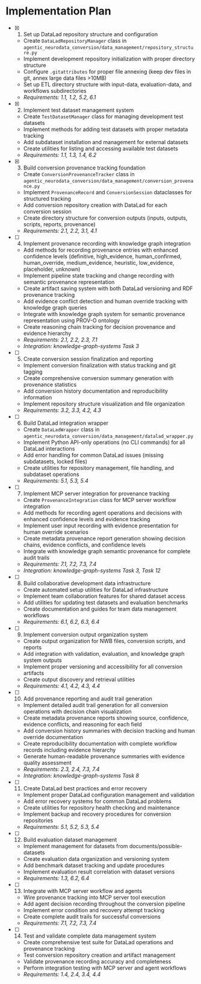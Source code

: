 # Implementation Plan

- [x] 1. Set up DataLad repository structure and configuration
  - Create `DataLadRepositoryManager` class in
    `agentic_neurodata_conversion/data_management/repository_structure.py`
  - Implement development repository initialization with proper directory
    structure
  - Configure `.gitattributes` for proper file annexing (keep dev files in git,
    annex large data files >10MB)
  - Set up ETL directory structure with input-data, evaluation-data, and
    workflows subdirectories
  - _Requirements: 1.1, 1.2, 5.2, 6.1_

- [x] 2. Implement test dataset management system
  - Create `TestDatasetManager` class for managing development test datasets
  - Implement methods for adding test datasets with proper metadata tracking
  - Add subdataset installation and management for external datasets
  - Create utilities for listing and accessing available test datasets
  - _Requirements: 1.1, 1.3, 1.4, 6.2_

- [x] 3. Build conversion provenance tracking foundation
  - Create `ConversionProvenanceTracker` class in
    `agentic_neurodata_conversion/data_management/conversion_provenance.py`
  - Implement `ProvenanceRecord` and `ConversionSession` dataclasses for
    structured tracking
  - Add conversion repository creation with DataLad for each conversion session
  - Create directory structure for conversion outputs (inputs, outputs, scripts,
    reports, provenance)
  - _Requirements: 2.1, 2.2, 3.1, 4.1_

- [ ] 4. Implement provenance recording with knowledge graph integration
  - Add methods for recording provenance entries with enhanced confidence levels
    (definitive, high_evidence, human_confirmed, human_override,
    medium_evidence, heuristic, low_evidence, placeholder, unknown)
  - Implement pipeline state tracking and change recording with semantic
    provenance representation
  - Create artifact saving system with both DataLad versioning and RDF
    provenance tracking
  - Add evidence conflict detection and human override tracking with knowledge
    graph queries
  - Integrate with knowledge graph system for semantic provenance representation
    using PROV-O ontology
  - Create reasoning chain tracking for decision provenance and evidence
    hierarchy
  - _Requirements: 2.1, 2.2, 2.3, 7.1_
  - _Integration: knowledge-graph-systems Task 3_

- [ ] 5. Create conversion session finalization and reporting
  - Implement conversion finalization with status tracking and git tagging
  - Create comprehensive conversion summary generation with provenance
    statistics
  - Add conversion history documentation and reproducibility information
  - Implement repository structure visualization and file organization
  - _Requirements: 3.2, 3.3, 4.2, 4.3_

- [ ] 6. Build DataLad integration wrapper
  - Create `DataLadWrapper` class in
    `agentic_neurodata_conversion/data_management/datalad_wrapper.py`
  - Implement Python API-only operations (no CLI commands) for all DataLad
    interactions
  - Add error handling for common DataLad issues (missing subdatasets, locked
    files)
  - Create utilities for repository management, file handling, and subdataset
    operations
  - _Requirements: 5.1, 5.3, 5.4_

- [ ] 7. Implement MCP server integration for provenance tracking
  - Create `ProvenanceIntegration` class for MCP server workflow integration
  - Add methods for recording agent operations and decisions with enhanced
    confidence levels and evidence tracking
  - Implement user input recording with evidence presentation for human override
    scenarios
  - Create metadata provenance report generation showing decision chains,
    evidence conflicts, and confidence levels
  - Integrate with knowledge graph semantic provenance for complete audit trails
  - _Requirements: 7.1, 7.2, 7.3, 7.4_
  - _Integration: knowledge-graph-systems Task 3, Task 12_

- [ ] 8. Build collaborative development data infrastructure
  - Create automated setup utilities for DataLad infrastructure
  - Implement team collaboration features for shared dataset access
  - Add utilities for updating test datasets and evaluation benchmarks
  - Create documentation and guides for team data management workflows
  - _Requirements: 6.1, 6.2, 6.3, 6.4_

- [ ] 9. Implement conversion output organization system
  - Create output organization for NWB files, conversion scripts, and reports
  - Add integration with validation, evaluation, and knowledge graph system
    outputs
  - Implement proper versioning and accessibility for all conversion artifacts
  - Create output discovery and retrieval utilities
  - _Requirements: 4.1, 4.2, 4.3, 4.4_

- [ ] 10. Add provenance reporting and audit trail generation
  - Implement detailed audit trail generation for all conversion operations with
    decision chain visualization
  - Create metadata provenance reports showing source, confidence, evidence
    conflicts, and reasoning for each field
  - Add conversion history summaries with decision tracking and human override
    documentation
  - Create reproducibility documentation with complete workflow records
    including evidence hierarchy
  - Generate human-readable provenance summaries with evidence quality
    assessment
  - _Requirements: 2.3, 2.4, 7.3, 7.4_
  - _Integration: knowledge-graph-systems Task 8_

- [ ] 11. Create DataLad best practices and error recovery
  - Implement proper DataLad configuration management and validation
  - Add error recovery systems for common DataLad problems
  - Create utilities for repository health checking and maintenance
  - Implement backup and recovery procedures for conversion repositories
  - _Requirements: 5.1, 5.2, 5.3, 5.4_

- [ ] 12. Build evaluation dataset management
  - Implement management for datasets from documents/possible-datasets
  - Create evaluation data organization and versioning system
  - Add benchmark dataset tracking and update procedures
  - Implement evaluation result correlation with dataset versions
  - _Requirements: 1.3, 6.2, 6.4_

- [ ] 13. Integrate with MCP server workflow and agents
  - Wire provenance tracking into MCP server tool execution
  - Add agent decision recording throughout the conversion pipeline
  - Implement error condition and recovery attempt tracking
  - Create complete audit trails for successful conversions
  - _Requirements: 7.1, 7.2, 7.3, 7.4_

- [ ] 14. Test and validate complete data management system
  - Create comprehensive test suite for DataLad operations and provenance
    tracking
  - Test conversion repository creation and artifact management
  - Validate provenance recording accuracy and completeness
  - Perform integration testing with MCP server and agent workflows
  - _Requirements: 1.4, 2.4, 3.4, 4.4_
